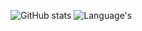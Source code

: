 ![GitHub stats](https://github-readme-stats.vercel.app/api?username=george012&show_icons=true&count_private=true&theme=vue-dark)
![Language's](https://github-readme-stats.vercel.app/api/top-langs/?username=george012&hide_title=false&hide_border=false&layout=compact&langs_count=8&theme=vue-dark)
